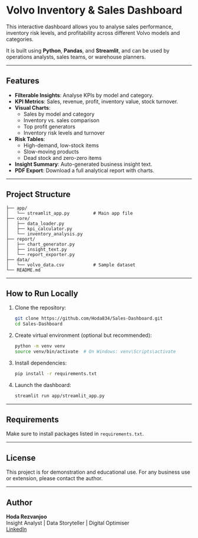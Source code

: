 #  Volvo Inventory & Sales Dashboard

This interactive dashboard allows you to analyse sales performance, inventory risk levels, and profitability across different Volvo models and categories.

It is built using **Python**, **Pandas**, and **Streamlit**, and can be used by operations analysts, sales teams, or warehouse planners.

---

##  Features

- **Filterable Insights**: Analyse KPIs by model and category.
- **KPI Metrics**: Sales, revenue, profit, inventory value, stock turnover.
- **Visual Charts**:
  - Sales by model and category
  - Inventory vs. sales comparison
  - Top profit generators
  - Inventory risk levels and turnover
- **Risk Tables**:
  - High-demand, low-stock items
  - Slow-moving products
  - Dead stock and zero-zero items
- **Insight Summary**: Auto-generated business insight text.
- **PDF Export**: Download a full analytical report with charts.

---

##  Project Structure

```
├── app/
│   └── streamlit_app.py         # Main app file
├── core/
│   ├── data_loader.py
│   ├── kpi_calculator.py
│   └── inventory_analysis.py
├── report/
│   ├── chart_generator.py
│   ├── insight_text.py
│   └── report_exporter.py
├── data/
│   └── volvo_data.csv           # Sample dataset
└── README.md
```

---

##  How to Run Locally

1. Clone the repository:
   ```bash
   git clone https://github.com/Hoda834/Sales-Dashboard.git
   cd Sales-Dashboard
   ```

2. Create virtual environment (optional but recommended):
   ```bash
   python -m venv venv
   source venv/bin/activate  # On Windows: venv\Scripts\activate
   ```

3. Install dependencies:
   ```bash
   pip install -r requirements.txt
   ```

4. Launch the dashboard:
   ```bash
   streamlit run app/streamlit_app.py
   ```

---

## Requirements

Make sure to install packages listed in `requirements.txt`. 

---

## License

This project is for demonstration and educational use. For any business use or extension, please contact the author.

---

## Author

**Hoda Rezvanjoo**  
Insight Analyst | Data Storyteller | Digital Optimiser  
[LinkedIn](https://www.linkedin.com/in/hoda-rezvanjoo/)  

